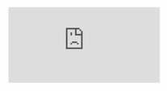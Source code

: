 ![](http://firedpot.com/images/sculptures/20110518-f3u3dq35376d9bcf9n93851ry2.jpg!:../sculptures.html)
